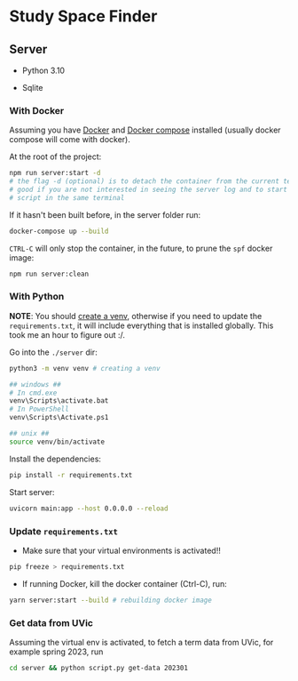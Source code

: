 # Study Space Finder

## Server

- Python 3.10

- Sqlite

### With Docker

Assuming you have [Docker](https://www.docker.com/) and [Docker compose](https://docs.docker.com/compose/install/)
installed (usually docker compose will come with docker).

At the root of the project:

```sh
npm run server:start -d
# the flag -d (optional) is to detach the container from the current terminal.
# good if you are not interested in seeing the server log and to start the react
# script in the same terminal
```

If it hasn't been built before, in the server folder run:

```sh
docker-compose up --build
```

`CTRL-C` will only stop the container, in the future, to prune the `spf` docker image:

```sh
npm run server:clean
```

### With Python

**NOTE**: You should [create a venv](https://python.land/virtual-environments/virtualenv),
otherwise if you need to update the `requirements.txt`, it will include everything that is
installed globally. This took me an hour to figure out :/.

Go into the `./server` dir:

```sh
python3 -m venv venv # creating a venv

## windows ##
# In cmd.exe
venv\Scripts\activate.bat
# In PowerShell
venv\Scripts\Activate.ps1

## unix ##
source venv/bin/activate
```

Install the dependencies:

```sh
pip install -r requirements.txt
```

Start server:

```sh
uvicorn main:app --host 0.0.0.0 --reload
```

### Update `requirements.txt`

- Make sure that your virtual environments is activated!!

```sh
pip freeze > requirements.txt
```

- If running Docker, kill the docker container (Ctrl-C), run:

```sh
yarn server:start --build # rebuilding docker image
```

### Get data from UVic

Assuming the virtual env is activated, to fetch a term data from UVic, for example spring 2023, run

```sh
cd server && python script.py get-data 202301
```
